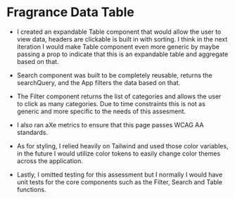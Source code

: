 # Fragrance Data Table

- I created an expandable Table component that would allow the user to view data,
  headers are clickable is built in with sorting. I think in the next iteration I would make Table component
  even more generic by maybe passing a prop to indicate that this is an expandable table and aggregate based on that.

- Search component was built to be completely reusable, returns the searchQuery, and the App filters the
  data based on that.

- The Filter component returns the list of categories and allows the user to click as many categories.
  Due to time constraints this is not as generic and more specific to the needs of this assesment.

- I also ran aXe metrics to ensure that this page passes WCAG AA standards.

- As for styling, I relied heavily on Tailwind and used those color variables, in the future I would
  utilize color tokens to easily change color themes across the application.

- Lastly, I omitted testing for this assessment but I normally I would have unit tests for the core components
  such as the Filter, Search and Table functions.
